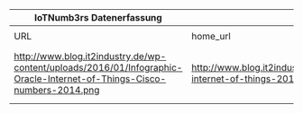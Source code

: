 |IoTNumb3rs Datenerfassung|||||||||||
| ---- | ---- | ---- | ---- | ---- | ---- | ---- | ---- | ---- | ---- | ---- |
||||||||||||
|URL|home_url|filename|device_class|device_count|market_class|market_volume|prognosis_year|publication_year|authorship_class|Dropbox folder|
|http://www.blog.it2industry.de/wp-content/uploads/2016/01/Infographic-Oracle-Internet-of-Things-Cisco-numbers-2014.png|http://www.blog.it2industry.de/2016/01/12/industrial-internet-of-things-2016-trends-fuer-industrie-4-0/|file9_Infographic-Oracle-Internet-of-Things-Cisco-numbers-2014.png||||||||JinlinHolic/20181117-1800|
